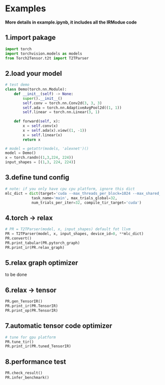 # Examples
**More details in example.ipynb, it includes all the IRModue code**
## 1.import pakage
```python
import torch
import torchvision.models as models
from Torch2Tensor.t2t import T2TParser
```
## 2.load your model
```python
# test demo
class Demo(torch.nn.Module):
    def __init__(self) -> None:
        super().__init__()
        self.conv = torch.nn.Conv2d(3, 3, 3)
        self.ada = torch.nn.AdaptiveAvgPool2d((1, 1))
        self.linear = torch.nn.Linear(3, 1)
    
    def forward(self, x):
        x = self.conv(x)
        x = self.ada(x).view((1, -1))
        x = self.linear(x)
        return x

# model = getattr(models, 'alexnet')()
model = Demo()
x = torch.randn((1,3,224, 224))
input_shapes = [(1,3, 224, 224)]
```
## 3.define tund config
```python
# note: if you only have cpu cpu platform, ignore this dict 
mlc_dict = dict(target='cuda --max_threads_per_block=1024 --max_shared_memory_per_block=49152', work_dir="./demo", 
            task_name='main', max_trials_global=32, 
            num_trials_per_iter=32, compile_tir_target='cuda')
```

## 4.torch -> relax
```python
# PR = T2TParser(model, x, input_shapes) default fot llvm
PR = T2TParser(model, x, input_shapes, device_id=0, **mlc_dict)
PR.convert()
PR.print_tabular(PR.pytorch_graph)
PR.print_ir(PR.relax_graph)
```
## 5.relax graph optimizer
to be done

## 6.relax -> tensor
```python
PR.gen_TensorIR()
PR.print_ir(PR.TensorIR)
PR.print_op(PR.TensorIR)
```

## 7.automatic tensor code optimizer
```python
# tune for gpu platform
PR.tune_tir()
PR.print_ir(PR.tuned_TensorIR)
```

## 8.performance test
```python
PR.check_result()
PR.infer_benchmark()
```